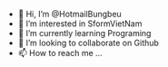 - 👋 Hi, I’m @HotmailBungbeu
- 👀 I’m interested in SformVietNam
- 🌱 I’m currently learning Programing
- 💞️ I’m looking to collaborate on Github
- 📫 How to reach me ...

<!---
HotmailBungbeu/HotmailBungbeu is a ✨ special ✨ repository because its `README.md` (this file) appears on your GitHub profile.
You can click the Preview link to take a look at your changes.
--->
